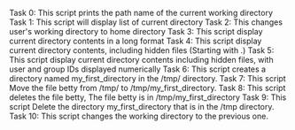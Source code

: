 Task 0: This script prints the path name of the current working directory
Task 1: This script will display list of current directory
Task 2: This changes user's working directory to home directory
Task 3: This script display current directory contents in a long format
Task 4: This script display current directory contents, including hidden files (Starting with .)
Task 5: This script display current directory contents including hidden files, with user and group IDs displayed numerically
Task 6: This script  creates a directory named my_first_directory in the /tmp/ directory.
Task 7: This script Move the file betty from /tmp/ to /tmp/my_first_directory.
Task 8: This script deletes the file betty, The file betty is in /tmp/my_first_directory
Task 9: This script Delete the directory my_first_directory that is in the /tmp directory.
Task 10: This script changes the working directory to the previous one.
